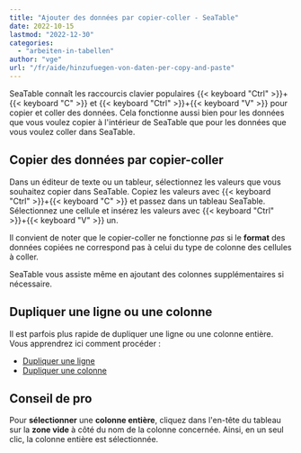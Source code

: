 ```yaml
---
title: "Ajouter des données par copier-coller - SeaTable"
date: 2022-10-15
lastmod: "2022-12-30"
categories: 
  - "arbeiten-in-tabellen"
author: "vge"
url: "/fr/aide/hinzufuegen-von-daten-per-copy-and-paste"
---
```


SeaTable connaît les raccourcis clavier populaires {{< keyboard "Ctrl" >}}+{{< keyboard "C" >}} et {{< keyboard "Ctrl" >}}+{{< keyboard "V" >}} pour copier et coller des données. Cela fonctionne aussi bien pour les données que vous voulez copier à l'intérieur de SeaTable que pour les données que vous voulez coller dans SeaTable.

## Copier des données par copier-coller

Dans un éditeur de texte ou un tableur, sélectionnez les valeurs que vous souhaitez copier dans SeaTable. Copiez les valeurs avec {{< keyboard "Ctrl" >}}+{{< keyboard "C" >}} et passez dans un tableau SeaTable. Sélectionnez une cellule et insérez les valeurs avec {{< keyboard "Ctrl" >}}+{{< keyboard "V" >}} un.

Il convient de noter que le copier-coller ne fonctionne _pas_ si le **format** des données copiées ne correspond pas à celui du type de colonne des cellules à coller.

SeaTable vous assiste même en ajoutant des colonnes supplémentaires si nécessaire.

## Dupliquer une ligne ou une colonne

Il est parfois plus rapide de dupliquer une ligne ou une colonne entière. Vous apprendrez ici comment procéder :

- [Dupliquer une ligne](https://seatable.io/fr/docs/arbeiten-mit-zeilen/duplizieren-einer-zeile/)
- [Dupliquer une colonne](https://seatable.io/fr/docs/spalten/duplizieren-einer-spalte/)

## Conseil de pro

Pour **sélectionner** une **colonne entière**, cliquez dans l'en-tête du tableau sur la **zone vide** à côté du nom de la colonne concernée. Ainsi, en un seul clic, la colonne entière est sélectionnée.
